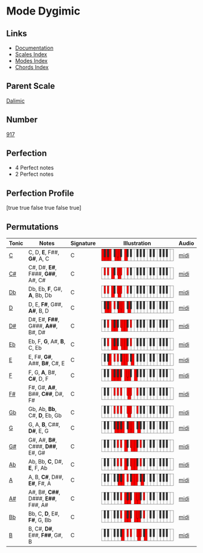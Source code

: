 # Mode Dygimic

## Links

- [Documentation](index.md)
- [Scales Index](Scales.md)
- [Modes Index](Modes.md)
- [Chords Index](Chords.md)

## Parent Scale

[Dalimic](ScaleDalimic.md)

## Number

[917](https://ianring.com/musictheory/scales/917)

## Perfection

- 4 Perfect notes
- 2 Perfect notes

## Perfection Profile

[true true false true false true]

## Permutations

| Tonic | Notes | Signature | Illustration | Audio |
|-------|-------|-----------|--------------|-------|
| [C](ModeCNaturalDygimic.md) | C, D, **E**, F##, **G#**, A, C | C | ![CNaturalDygimic](ModeCNaturalDygimic.png) | [midi](https://github.com/edipermadi/music/blob/main/docs/ModeCNaturalDygimic.mid?raw=true) |
| [C#](ModeCSharpDygimic.md) | C#, D#, **E#**, F###, **G##**, A#, C# | C | ![CSharpDygimic](ModeCSharpDygimic.png) | [midi](https://github.com/edipermadi/music/blob/main/docs/ModeCSharpDygimic.mid?raw=true) |
| [Db](ModeDFlatDygimic.md) | Db, Eb, **F**, G#, **A**, Bb, Db | C | ![DFlatDygimic](ModeDFlatDygimic.png) | [midi](https://github.com/edipermadi/music/blob/main/docs/ModeDFlatDygimic.mid?raw=true) |
| [D](ModeDNaturalDygimic.md) | D, E, **F#**, G##, **A#**, B, D | C | ![DNaturalDygimic](ModeDNaturalDygimic.png) | [midi](https://github.com/edipermadi/music/blob/main/docs/ModeDNaturalDygimic.mid?raw=true) |
| [D#](ModeDSharpDygimic.md) | D#, E#, **F##**, G###, **A##**, B#, D# | C | ![DSharpDygimic](ModeDSharpDygimic.png) | [midi](https://github.com/edipermadi/music/blob/main/docs/ModeDSharpDygimic.mid?raw=true) |
| [Eb](ModeEFlatDygimic.md) | Eb, F, **G**, A#, **B**, C, Eb | C | ![EFlatDygimic](ModeEFlatDygimic.png) | [midi](https://github.com/edipermadi/music/blob/main/docs/ModeEFlatDygimic.mid?raw=true) |
| [E](ModeENaturalDygimic.md) | E, F#, **G#**, A##, **B#**, C#, E | C | ![ENaturalDygimic](ModeENaturalDygimic.png) | [midi](https://github.com/edipermadi/music/blob/main/docs/ModeENaturalDygimic.mid?raw=true) |
| [F](ModeFNaturalDygimic.md) | F, G, **A**, B#, **C#**, D, F | C | ![FNaturalDygimic](ModeFNaturalDygimic.png) | [midi](https://github.com/edipermadi/music/blob/main/docs/ModeFNaturalDygimic.mid?raw=true) |
| [F#](ModeFSharpDygimic.md) | F#, G#, **A#**, B##, **C##**, D#, F# | C | ![FSharpDygimic](ModeFSharpDygimic.png) | [midi](https://github.com/edipermadi/music/blob/main/docs/ModeFSharpDygimic.mid?raw=true) |
| [Gb](ModeGFlatDygimic.md) | Gb, Ab, **Bb**, C#, **D**, Eb, Gb | C | ![GFlatDygimic](ModeGFlatDygimic.png) | [midi](https://github.com/edipermadi/music/blob/main/docs/ModeGFlatDygimic.mid?raw=true) |
| [G](ModeGNaturalDygimic.md) | G, A, **B**, C##, **D#**, E, G | C | ![GNaturalDygimic](ModeGNaturalDygimic.png) | [midi](https://github.com/edipermadi/music/blob/main/docs/ModeGNaturalDygimic.mid?raw=true) |
| [G#](ModeGSharpDygimic.md) | G#, A#, **B#**, C###, **D##**, E#, G# | C | ![GSharpDygimic](ModeGSharpDygimic.png) | [midi](https://github.com/edipermadi/music/blob/main/docs/ModeGSharpDygimic.mid?raw=true) |
| [Ab](ModeAFlatDygimic.md) | Ab, Bb, **C**, D#, **E**, F, Ab | C | ![AFlatDygimic](ModeAFlatDygimic.png) | [midi](https://github.com/edipermadi/music/blob/main/docs/ModeAFlatDygimic.mid?raw=true) |
| [A](ModeANaturalDygimic.md) | A, B, **C#**, D##, **E#**, F#, A | C | ![ANaturalDygimic](ModeANaturalDygimic.png) | [midi](https://github.com/edipermadi/music/blob/main/docs/ModeANaturalDygimic.mid?raw=true) |
| [A#](ModeASharpDygimic.md) | A#, B#, **C##**, D###, **E##**, F##, A# | C | ![ASharpDygimic](ModeASharpDygimic.png) | [midi](https://github.com/edipermadi/music/blob/main/docs/ModeASharpDygimic.mid?raw=true) |
| [Bb](ModeBFlatDygimic.md) | Bb, C, **D**, E#, **F#**, G, Bb | C | ![BFlatDygimic](ModeBFlatDygimic.png) | [midi](https://github.com/edipermadi/music/blob/main/docs/ModeBFlatDygimic.mid?raw=true) |
| [B](ModeBNaturalDygimic.md) | B, C#, **D#**, E##, **F##**, G#, B | C | ![BNaturalDygimic](ModeBNaturalDygimic.png) | [midi](https://github.com/edipermadi/music/blob/main/docs/ModeBNaturalDygimic.mid?raw=true) |
